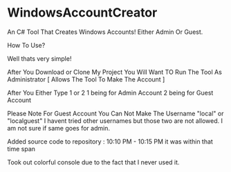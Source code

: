 # WindowsAccountCreator
An C# Tool That Creates Windows Accounts! Either Admin Or Guest.


   How To Use?         
        
Well thats very simple! 

After You Download or Clone My Project You Will Want TO Run The Tool As Administrator [ Allows The Tool To Make The Account ] 

After You Either Type 1 or 2 
1 being for Admin Account
2 being for Guest Account

Please Note For Guest Account 
You Can Not Make The Username "local" or "localguest" I havent tried other usernames but those two are not allowed. I am not sure if same goes for admin.



Added source code to repository : 10:10 PM - 10:15 PM it was within that time span

Took out colorful console due to the fact that I never used it.
